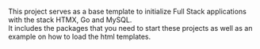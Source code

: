 This project serves as a base template to initialize Full Stack applications with the stack HTMX, Go and MySQL. 
<br/>
It includes the packages that you need to start these projects as well as an example on how to load the html templates.
